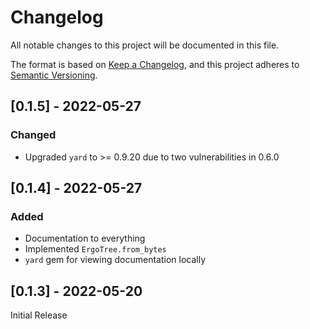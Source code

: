 # Changelog
All notable changes to this project will be documented in this file.

The format is based on [Keep a Changelog](https://keepachangelog.com/en/1.0.0/),
and this project adheres to [Semantic Versioning](https://semver.org/spec/v2.0.0.html).

## [0.1.5] - 2022-05-27
### Changed
- Upgraded `yard` to >= 0.9.20 due to two vulnerabilities in 0.6.0

## [0.1.4] - 2022-05-27
### Added
- Documentation to everything
- Implemented `ErgoTree.from_bytes`
- `yard` gem for viewing documentation locally

## [0.1.3] - 2022-05-20
Initial Release

